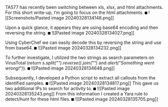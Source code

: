 

<style>
img{
	border: 4px solid black;
}
</style>



TA577 has recently been switching between xls, xlsx, and html attachments. For this short write-up, I’m going to focus on the html attachments. 
<img>
![[Screenshots/Pasted image 20240328134148.png]]

Upon a quick glance, it appears they are using base64 encoding and then reversing the string. 
<img>
![[Pasted image 20240328134027.png]]

Using CyberChef we can easily decode this by reversing the string and use from base64. 
<img>
![[Pasted image 20240328134232.png]]

To further investigate, I utilized the two strings as search parameters on VirusTotal (*return s.split("").reverse().join("")* and *alert("Something went wrong!")*). 
<img>
![[Pasted image 20240328134648.png]]


Subsequently, I developed a Python script to extract all callouts from the identified samples. 
<img>
![[Pasted image 20240328134817.png]]
This gave us two additional IPs to search for activity to.
<img>
![[Pasted image 20240328135243.png]]
From this information I created a Yara rule to detect/hunt for these html files.
<img>
![[Pasted image 20240328135705.png]]